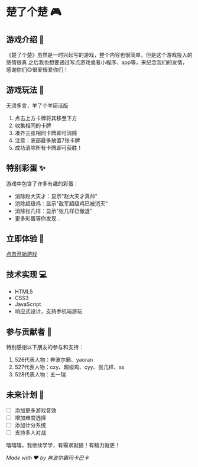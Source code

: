 # 楚了个楚 🎮

## 游戏介绍 🌟

《楚了个楚》虽然是一时兴起写的游戏，整个内容也很简单，但是这个游戏投入的感情很真
之后我也想要通过写点游戏或者小程序、app等，来纪念我们的友情，感谢你们😊很爱很爱你们！


## 游戏玩法 🎯

无须多言，羊了个羊简洁版
1. 点击上方卡牌将其移至下方
2. 收集相同的卡牌
3. 凑齐三张相同卡牌即可消除
4. 注意：底部最多放置7张卡牌
5. 成功消除所有卡牌即可获胜！

## 特别彩蛋 ✨

游戏中包含了许多有趣的彩蛋：
- 消除赵大天才：显示"赵大天才真帅"
- 消除超级鸡：显示"敌军超级鸡已被消灭"
- 消除张几样：显示"张几样已撤退"
- 更多彩蛋等你发现...

## 立即体验 🚀

[点击开始游戏](https://11benboerba.github.io/楚了个楚/welcome.html)

## 技术实现 💻

- HTML5
- CSS3
- JavaScript
- 响应式设计，支持手机端游玩

## 参与贡献者 👥

特别感谢以下朋友的参与和支持：
1. 526代表人物：奔波尔霸、yaoran
2. 527代表人物：cxy、超级鸡、cyy、张几样、ss
3. 528代表人物：五一瑞

## 未来计划 🎯

- [ ] 添加更多游戏音效
- [ ] 增加难度选择
- [ ] 添加计分系统
- [ ] 支持多人对战

嘻嘻嘻，我继续学学，有需求就提！有精力就更！

*Made with ❤️ by 奔波尔霸玛卡巴卡*
